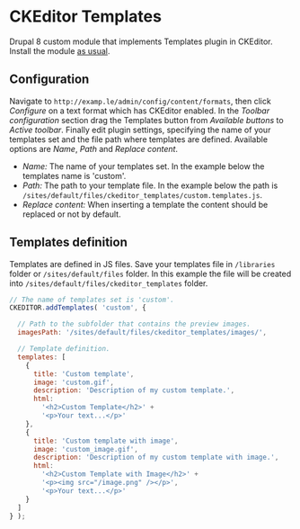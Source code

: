 # CKEditor Templates

Drupal 8 custom module that implements Templates plugin in CKEditor. Install the
module [as usual](https://www.drupal.org/documentation/install/modules-themes/modules-8).

## Configuration

Navigate to `http://examp.le/admin/config/content/formats`, then click
*Configure* on a text format which has CKEditor enabled. In the *Toolbar
configuration* section drag the Templates button from *Available buttons* to
*Active toolbar*. Finally edit plugin settings, specifying the name of your
templates set and the file path where templates are defined. Available options
are *Name*, *Path* and *Replace content*.

- *Name:* The name of your templates set. In the example below the
templates name is 'custom'.
- *Path:* The path to your template file. In the example below the path is
`/sites/default/files/ckeditor_templates/custom.templates.js`.
- *Replace content:* When inserting a template the content should be replaced
or not by default.

## Templates definition

Templates are defined in JS files. Save your templates file in `/libraries`
folder or `/sites/default/files` folder. In this example the file will be
created into `/sites/default/files/ckeditor_templates` folder.

```js
// The name of templates set is 'custom'.
CKEDITOR.addTemplates( 'custom', {

  // Path to the subfolder that contains the preview images.
  imagesPath: '/sites/default/files/ckeditor_templates/images/',

  // Template definition.
  templates: [
    {
      title: 'Custom template',
      image: 'custom.gif',
      description: 'Description of my custom template.',
      html:
        '<h2>Custom Template</h2>' +
        '<p>Your text...</p>'
    },
    {
      title: 'Custom template with image',
      image: 'custom_image.gif',
      description: 'Description of my custom template with image.',
      html:
        '<h2>Custom Template with Image</h2>' +
        '<p><img src="/image.png" /></p>',
        '<p>Your text...</p>'
    }
  ]
} );
```
